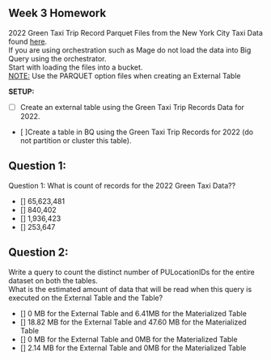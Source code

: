 ## Week 3 Homework

2022 Green Taxi Trip Record Parquet Files from the New York City Taxi Data found [here](https://www.nyc.gov/site/tlc/about/tlc-trip-record-data.page).<br>
If you are using orchestration such as Mage do not load the data into Big Query using the orchestrator.</br>
Start with loading the files into a bucket. </br>
<u>NOTE:</u> Use the PARQUET option files when creating an External Table</br>

<b>SETUP:</b></br>
- [ ] Create an external table using the Green Taxi Trip Records Data for 2022. </br>
- [ ]Create a table in BQ using the Green Taxi Trip Records for 2022 (do not partition or cluster this table). </br>
</p>

## Question 1:
Question 1: What is count of records for the 2022 Green Taxi Data??
- [] 65,623,481
- [] 840,402
- [] 1,936,423
- [] 253,647

## Question 2:
Write a query to count the distinct number of PULocationIDs for the entire dataset on both the tables.</br>
What is the estimated amount of data that will be read when this query is executed on the External Table and the Table?

- [] 0 MB for the External Table and 6.41MB for the Materialized Table
- [] 18.82 MB for the External Table and 47.60 MB for the Materialized Table
- [] 0 MB for the External Table and 0MB for the Materialized Table
- [] 2.14 MB for the External Table and 0MB for the Materialized Table


## Question 3:
How many records have a fare_amount of 0?
- [] 12,488
- [] 128,219
- [] 112
- [] 1,622

## Question 4:
What is the best strategy to make an optimized table in Big Query if your query will always order the results by PUlocationID and filter based on lpep_pickup_datetime? (Create a new table with this strategy)
- [] Cluster on lpep_pickup_datetime Partition by PUlocationID
- [] Partition by lpep_pickup_datetime  Cluster on PUlocationID
- [] Partition by lpep_pickup_datetime and Partition by PUlocationID
- [] Cluster on by lpep_pickup_datetime and Cluster on PUlocationID

## Question 5:
Write a query to retrieve the distinct PULocationID between lpep_pickup_datetime
06/01/2022 and 06/30/2022 (inclusive)</br>

Use the materialized table you created earlier in your from clause and note the estimated bytes. Now change the table in the from clause to the partitioned table you created for question 4 and note the estimated bytes processed. What are these values? </br>

Choose the answer which most closely matches.</br>

- [] 22.82 MB for non-partitioned table and 647.87 MB for the partitioned table
- [] 12.82 MB for non-partitioned table and 1.12 MB for the partitioned table
- [] 5.63 MB for non-partitioned table and 0 MB for the partitioned table
- [] 10.31 MB for non-partitioned table and 10.31 MB for the partitioned table


## Question 6:
Where is the data stored in the External Table you created?

- [] Big Query
- [] GCP Bucket
- [] Big Table
- [] Container Registry


## Question 7:
It is best practice in Big Query to always cluster your data:
- [] True
- [] False


## (Bonus: Not worth points) Question 8:
No Points: Write a `SELECT count(*)` query FROM the materialized table you created. How many bytes does it estimate will be read? Why?


## Submitting the solutions

* Form for submitting: https://courses.datatalks.club/de-zoomcamp-2024/homework/hw3

Link to my GitHub Repository [here](https://github.com/dmdequin/de_zoomcamp/tree/main/week_3).<br>
Link to my learning in public post [here]().